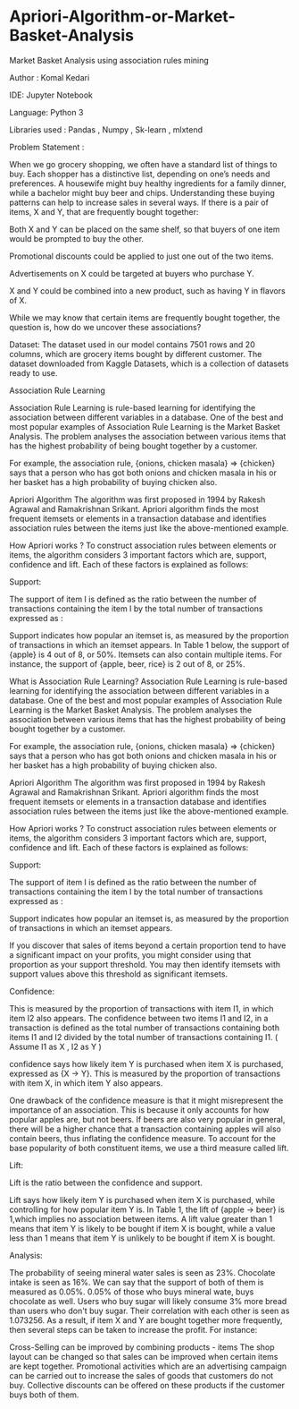 # Apriori-Algorithm-or-Market-Basket-Analysis
Market Basket Analysis using association rules mining

Author : Komal Kedari

IDE: Jupyter Notebook

Language: Python 3

Libraries used : Pandas , Numpy , Sk-learn , mlxtend

Problem Statement :

When we go grocery shopping, we often have a standard list of things to buy. Each shopper has a distinctive list, depending on one’s needs and preferences. A housewife might buy healthy ingredients for a family dinner, while a bachelor might buy beer and chips. Understanding these buying patterns can help to increase sales in several ways. If there is a pair of items, X and Y, that are frequently bought together:

Both X and Y can be placed on the same shelf, so that buyers of one item would be prompted to buy the other.

Promotional discounts could be applied to just one out of the two items.

Advertisements on X could be targeted at buyers who purchase Y.

X and Y could be combined into a new product, such as having Y in flavors of X.

While we may know that certain items are frequently bought together, the question is, how do we uncover these associations?


Dataset: The dataset used in our model contains 7501 rows and 20 columns, which are grocery items bought by different customer. The dataset downloaded from Kaggle Datasets, which is a collection of datasets ready to use. 

Association Rule Learning

Association Rule Learning is rule-based learning for identifying the association between different variables in a database. One of the best and most popular examples of Association Rule Learning is the Market Basket Analysis. The problem analyses the association between various items that has the highest probability of being bought together by a customer.

For example, the association rule, {onions, chicken masala} => {chicken} says that a person who has got both onions and chicken masala in his or her basket has a high probability of buying chicken also.

Apriori Algorithm
The algorithm was first proposed in 1994 by Rakesh Agrawal and Ramakrishnan Srikant. Apriori algorithm finds the most frequent itemsets or elements in a transaction database and identifies association rules between the items just like the above-mentioned example.

How Apriori works ?
To construct association rules between elements or items, the algorithm considers 3 important factors which are, support, confidence and lift. Each of these factors is explained as follows:

Support:

The support of item I is defined as the ratio between the number of transactions containing the item I by the total number of transactions expressed as :

Support indicates how popular an itemset is, as measured by the proportion of transactions in which an itemset appears. In Table 1 below, the support of {apple} is 4 out of 8, or 50%. Itemsets can also contain multiple items. For instance, the support of {apple, beer, rice} is 2 out of 8, or 25%.


What is Association Rule Learning?
Association Rule Learning is rule-based learning for identifying the association between different variables in a database. One of the best and most popular examples of Association Rule Learning is the Market Basket Analysis. The problem analyses the association between various items that has the highest probability of being bought together by a customer.

For example, the association rule, {onions, chicken masala} => {chicken} says that a person who has got both onions and chicken masala in his or her basket has a high probability of buying chicken also.

Apriori Algorithm
The algorithm was first proposed in 1994 by Rakesh Agrawal and Ramakrishnan Srikant. Apriori algorithm finds the most frequent itemsets or elements in a transaction database and identifies association rules between the items just like the above-mentioned example.

How Apriori works ?
To construct association rules between elements or items, the algorithm considers 3 important factors which are, support, confidence and lift. Each of these factors is explained as follows:

Support:

The support of item I is defined as the ratio between the number of transactions containing the item I by the total number of transactions expressed as :

Support indicates how popular an itemset is, as measured by the proportion of transactions in which an itemset appears. 

If you discover that sales of items beyond a certain proportion tend to have a significant impact on your profits, you might consider using that proportion as your support threshold. You may then identify itemsets with support values above this threshold as significant itemsets.

Confidence:

This is measured by the proportion of transactions with item I1, in which item I2 also appears. The confidence between two items I1 and I2, in a transaction is defined as the total number of transactions containing both items I1 and I2 divided by the total number of transactions containing I1. ( Assume I1 as X , I2 as Y )

confidence says how likely item Y is purchased when item X is purchased, expressed as {X -> Y}. This is measured by the proportion of transactions with item X, in which item Y also appears. 

One drawback of the confidence measure is that it might misrepresent the importance of an association. This is because it only accounts for how popular apples are, but not beers. If beers are also very popular in general, there will be a higher chance that a transaction containing apples will also contain beers, thus inflating the confidence measure. To account for the base popularity of both constituent items, we use a third measure called lift.

Lift:

Lift is the ratio between the confidence and support.

Lift says how likely item Y is purchased when item X is purchased, while controlling for how popular item Y is. In Table 1, the lift of {apple -> beer} is 1,which implies no association between items. A lift value greater than 1 means that item Y is likely to be bought if item X is bought, while a value less than 1 means that item Y is unlikely to be bought if item X is bought. 

Analysis:

The probability of seeing mineral water sales is seen as 23%. Chocolate intake is seen as 16%. We can say that the support of both of them is measured as 0.05%. 0.05% of those who buys mineral wate, buys chocolate as well. Users who buy sugar will likely consume 3% more bread than users who don't buy sugar. Their correlation with each other is seen as 1.073256. As a result, if item X and Y are bought together more frequently, then several steps can be taken to increase the profit. For instance:

Cross-Selling can be improved by combining products - items The shop layout can be changed so that sales can be improved when certain items are kept together. Promotional activities which are an advertising campaign can be carried out to increase the sales of goods that customers do not buy. Collective discounts can be offered on these products if the customer buys both of them.
